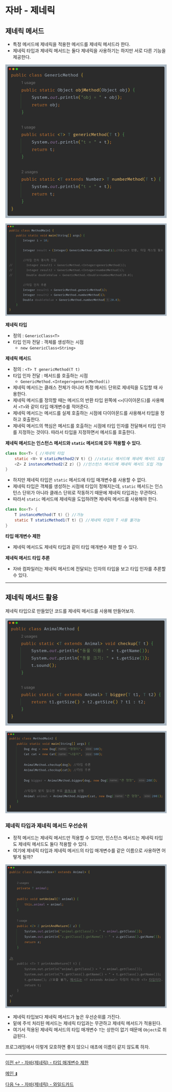 # 자바 - 제네릭

## 제네릭 메서드

- 특정 메서드에 제네릭을 적용한 메서드를 제네릭 메서드라 한다.
- 제네릭 타입과 제네릭 메서드는 둘다 제네릭을 사용하기는 하지만 서로 다른 기능을 제공한다.

![img_25.png](image/img_25.png)

![img_26.png](image/img_26.png)

**제네릭 타입**
- 정의 : `GenericClass<T>`
- 타입 인자 전달 : 객체를 생성하는 시점
  - `new GenericClass<String>`

**제네릭 메서드**
- 정의 : `<T> T genericMethod(T t)`
- 타입 인자 전달 : 메서드를 호출하는 시점
  - `GenericMethod.<Integer>genericMethod(i)`
- 제네릭 메서드는 클래스 전체가 아니라 특정 메서드 단위로 제네릭을 도입할 때 사용한다.
- 제네릭 메서드를 정의할 때는 메서드의 반환 타입 왼쪽에 `<>`(다이아몬드)를 사용해서 `<T>`와 같이 타입 매개변수를 적어준다.
- 제네릭 메서드는 메서드를 실제 호출하는 시점에 다이아몬드를 사용해서 타입을 정하고 호출한다.
- 제네릭 메서드의 핵심은 메서드를 호출하는 시점에 타입 인자를 전달해서 타입 인자를 지정하는 것이다. 따라서 타입을 지정하면서 메서드를 호출한다.

**제네릭 메서드는 인스턴스 메서드와 `static` 메서드에 모두 적용할 수 있다.**

```java
class Box<T> { //제네릭 타입
    static <V> V staticMethod2(V t) {} //static 메서드에 제네릭 메서드 도입 
    <Z> Z instanceMethod2(Z z) {} //인스턴스 메서드에 제네릭 메서드 도입 가능 
}
```

- 하지만 제네릭 타입은 `static` 메서드에 타입 매개변수를 사용할 수 없다.
- 제네릭 타입은 객체를 생성하는 시점에 타입이 정해지는데, `static` 메서드는 인스턴스 단위가 아니라 클래스 단위로 작동하기 때문에 제네릭 타입과는 무관하다.
- 따라서 `static` 메서드에 제네릭을 도입하려면 제네릭 메서드를 사용해야 한다.

```java
class Box<T> {
    T instanceMethod(T t) {} //가능
    static T staticMethod1(T t) {} //제네릭 타입의 T 사용 불가능 
}
```

**타입 매개변수 제한**
- 제네릭 메서드도 제네릭 타입과 같이 타입 매개변수 제한 할 수 있다.

**제네릭 메서드 타입 추론**
- 자바 컴파일러는 제네릭 메서드에 전달되는 인자의 타입을 보고 타입 인자를 추론할 수 있다.

---

## 제네릭 메서드 활용

제네릭 타입으로 만들었던 코드를 제네릭 메서드를 사용해 만들어보자.

![img_27.png](image/img_27.png)

![img_28.png](image/img_28.png)

### 제네릭 타입과 제네릭 메서드 우선순위

- 정적 메서드는 제네릭 메서드만 적용할 수 있지만, 인스턴스 메서드는 제네릭 타입도 제네릭 메서드도 둘다 적용할 수 있다.
- 여기에 제네릭 타입과 제네릭 메서드의 타입 매개변수를 같은 이름으로 사용하면 어떻게 될까?

![img_29.png](image/img_29.png)

- 제네릭 타입보다 제네릭 메서드가 높은 우선순위를 가진다.
- 밑에 주석 처리된 메서드는 제네릭 타입과는 무관하고 제네릭 메서드가 적용된다.
- 여기서 적용된 제네릭 메서드의 타입 매개변수 `T`는 상한이 없기 때문에 `Object`로 취급된다.

프로그래밍에서 이렇게 모호하면 좋지 않으니 애초에 이름이 같지 않도록 하자.

---

[이전 ↩️ - 자바(제네릭) - 타입 매개변수 제한](https://github.com/genesis12345678/TIL/blob/main/Java/mid_2/generic/%EC%A0%9C%ED%95%9C.md)

[메인 ⏫](https://github.com/genesis12345678/TIL/blob/main/Java/mid_2/Main.md)

[다음 ↪️ - 자바(제네릭) - 와일드카드](https://github.com/genesis12345678/TIL/blob/main/Java/mid_2/generic/%EC%99%80%EC%9D%BC%EB%93%9C%EC%B9%B4%EB%93%9C.md)